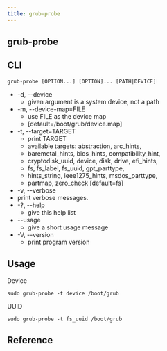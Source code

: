 ```yaml
---
title: grub-probe
---
```


## grub-probe


## CLI

```
grub-probe [OPTION...] [OPTION]... [PATH|DEVICE]
```

* -d, --device
    * given argument is a system device, not a path
*  -m, --device-map=FILE
    * use FILE as the device map
    * [default=/boot/grub/device.map]
* -t, --target=TARGET
    * print TARGET
    * available targets: abstraction, arc_hints,
    * baremetal_hints, bios_hints, compatibility_hint,
    * cryptodisk_uuid, device, disk, drive, efi_hints,
    * fs, fs_label, fs_uuid, gpt_parttype,
    * hints_string, ieee1275_hints, msdos_parttype,
    * partmap, zero_check [default=fs]
* -v, --verbose
* print verbose messages.
* -?, --help
    * give this help list
* --usage
    * give a short usage message
* -V, --version
    * print program version


## Usage
Device

```
sudo grub-probe -t device /boot/grub
```

UUID

```
sudo grub-probe -t fs_uuid /boot/grub
```


## Reference
